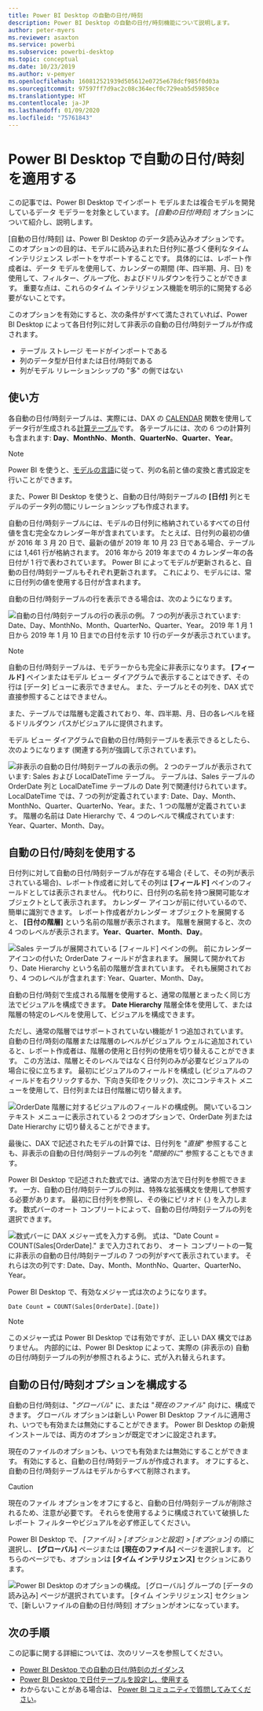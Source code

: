 ```yaml
---
title: Power BI Desktop の自動の日付/時刻
description: Power BI Desktop の自動の日付/時刻機能について説明します。
author: peter-myers
ms.reviewer: asaxton
ms.service: powerbi
ms.subservice: powerbi-desktop
ms.topic: conceptual
ms.date: 10/23/2019
ms.author: v-pemyer
ms.openlocfilehash: 160812521939d505612e0725e678dcf985f0d03a
ms.sourcegitcommit: 97597ff7d9ac2c08c364ecf0c729eab5d59850ce
ms.translationtype: HT
ms.contentlocale: ja-JP
ms.lasthandoff: 01/09/2020
ms.locfileid: "75761843"
---
```

# <a name="apply-auto-datetime-in-power-bi-desktop"></a>Power BI Desktop で自動の日付/時刻を適用する

この記事では、Power BI Desktop でインポート モデルまたは複合モデルを開発しているデータ モデラーを対象としています。 _[自動の日付/時刻]_ オプションについて紹介し、説明します。

[自動の日付/時刻] は、Power BI Desktop のデータ読み込みオプションです。 このオプションの目的は、モデルに読み込まれた日付列に基づく便利なタイム インテリジェンス レポートをサポートすることです。 具体的には、レポート作成者は、データ モデルを使用して、カレンダーの期間 (年、四半期、月、日) を使用して、フィルター、グループ化、およびドリルダウンを行うことができます。 重要な点は、これらのタイム インテリジェンス機能を明示的に開発する必要がないことです。

このオプションを有効にすると、次の条件がすべて満たされていれば、Power BI Desktop によって各日付列に対して非表示の自動の日付/時刻テーブルが作成されます。

- テーブル ストレージ モードがインポートである
- 列のデータ型が日付または日付/時刻である
- 列がモデル リレーションシップの "多" の側ではない

## <a name="how-it-works"></a>使い方

各自動の日付/時刻テーブルは、実際には、DAX の [CALENDAR](/dax/calendar-function-dax) 関数を使用してデータ行が生成される[計算テーブル](desktop-calculated-tables.md)です。 各テーブルには、次の 6 つの計算列も含まれます: **Day**、**MonthNo**、**Month**、**QuarterNo**、**Quarter**、**Year**。

> [!NOTE]
> Power BI を使うと、[モデルの言語](supported-languages-countries-regions.md#choose-the-language-for-the-model-in-power-bi-desktop)に従って、列の名前と値の変換と書式設定を行いことができます。

また、Power BI Desktop を使うと、自動の日付/時刻テーブルの **[日付]** 列とモデルのデータ列の間にリレーションシップも作成されます。

自動の日付/時刻テーブルには、モデルの日付列に格納されているすべての日付値を含む完全なカレンダー年が含まれています。 たとえば、日付列の最初の値が 2016 年 3 月 20 日で、最新の値が 2019 年 10 月 23 日である場合、テーブルには 1,461 行が格納されます。 2016 年から 2019 年までの 4 カレンダー年の各日付が 1 行で表わされています。 Power BI によってモデルが更新されると、自動の日付/時刻テーブルもそれぞれ更新されます。 これにより、モデルには、常に日付列の値を使用する日付が含まれます。

自動の日付/時刻テーブルの行を表示できる場合は、次のようになります。

![自動の日付/時刻テーブルの行の表示の例。 7 つの列が表示されています: Date、Day、MonthNo、Month、QuarterNo、Quarter、Year。 2019 年 1 月 1 日から 2019 年 1 月 10 日までの日付を示す 10 行のデータが表示されています。](media/desktop-auto-date-time/auto-date-time-hidden-table-example-rows.png)

> [!NOTE]
> 自動の日付/時刻テーブルは、モデラーからも完全に非表示になります。 **[フィールド]** ペインまたはモデル ビュー ダイアグラムで表示することはできず、その行は [データ] ビューに表示できません。 また、テーブルとその列を、DAX 式で直接参照することはできません。

また、テーブルでは階層も定義されており、年、四半期、月、日の各レベルを経るドリルダウン パスがビジュアルに提供されます。

モデル ビュー ダイアグラムで自動の日付/時刻テーブルを表示できるとしたら、次のようになります (関連する列が強調して示されています)。

![非表示の自動の日付/時刻テーブルの表示の例。 2 つのテーブルが表示されています: Sales および LocalDateTime テーブル。 テーブルは、Sales テーブルの OrderDate 列と LocalDateTime テーブルの Date 列で関連付けられています。 LocalDateTime では、7 つの列が定義されています: Date、Day、Month、MonthNo、Quarter、QuarterNo、Year。また、1 つの階層が定義されています。 階層の名前は Date Hierarchy で、4 つのレベルで構成されています: Year、Quarter、Month、Day。](media/desktop-auto-date-time/auto-date-time-hidden-table-example-diagram.png)

## <a name="work-with-auto-datetime"></a>自動の日付/時刻を使用する

日付列に対して自動の日付/時刻テーブルが存在する場合 (そして、その列が表示されている場合)、レポート作成者に対してその列は **[フィールド]** ペインのフィールドとしては表示されません。 代わりに、日付列の名前を持つ展開可能なオブジェクトとして表示されます。 カレンダー アイコンが前に付いているので、簡単に識別できます。 レポート作成者がカレンダー オブジェクトを展開すると、 **[日付の階層]** という名前の階層が表示されます。 階層を展開すると、次の 4 つのレベルが表示されます。**Year**、**Quarter**、**Month**、**Day**。

![Sales テーブルが展開されている [フィールド] ペインの例。 前にカレンダー アイコンの付いた OrderDate フィールドが含まれます。 展開して開かれており、Date Hierarchy という名前の階層が含まれています。 それも展開されており、4 つのレベルが含まれます: Year、Quarter、Month、Day。](media/desktop-auto-date-time/auto-date-time-fields-pane-example.png)

自動の日付/時刻で生成される階層を使用すると、通常の階層とまったく同じ方法でビジュアルを構成できます。 **Date Hierarchy** 階層全体を使用して、または階層の特定のレベルを使用して、ビジュアルを構成できます。

ただし、通常の階層ではサポートされていない機能が 1 つ追加されています。 自動の日付/時刻の階層または階層のレベルがビジュアル ウェルに追加されていると、レポート作成者は、階層の使用と日付列の使用を切り替えることができます。 この方法は、階層とそのレベルではなく日付列のみが必要なビジュアルの場合に役に立ちます。 最初にビジュアルのフィールドを構成し (ビジュアルのフィールドを右クリックするか、下向き矢印をクリック)、次にコンテキスト メニューを使用して、日付列または日付階層に切り替えます。

![OrderDate 階層に対するビジュアルのフィールドの構成例。 開いているコンテキスト メニューに表示されている 2 つのオプションで、OrderDate 列または Date Hierarchy に切り替えることができます。](media/desktop-auto-date-time/auto-date-time-configure-visuals-fields.png)

最後に、DAX で記述されたモデルの計算では、日付列を "_直接_" 参照することも、非表示の自動の日付/時刻テーブルの列を "_間接的に_" 参照することもできます。

Power BI Desktop で記述された数式では、通常の方法で日付列を参照できます。 一方、自動の日付/時刻テーブルの列は、特殊な拡張構文を使用して参照する必要があります。 最初に日付列を参照し、その後にピリオド (.) を入力します。 数式バーのオート コンプリートによって、自動の日付/時刻テーブルの列を選択できます。

![数式バーに DAX メジャー式を入力する例。 式は、"Date Count = COUNT(Sales[OrderDate]." まで入力されており、 オート コンプリートの一覧に非表示の自動の日付/時刻テーブルの 7 つの列がすべて表示されています。 それらは次の列です: Date、Day、Month、MonthNo、Quarter、QuarterNo、Year。](media/desktop-auto-date-time/auto-date-time-dax-auto-complete.png)

Power BI Desktop で、有効なメジャー式は次のようになります。

```dax
Date Count = COUNT(Sales[OrderDate].[Date])
```

> [!NOTE]
> このメジャー式は Power BI Desktop では有効ですが、正しい DAX 構文ではありません。 内部的には、Power BI Desktop によって、実際の (非表示の) 自動の日付/時刻テーブルの列が参照されるように、式が入れ替えられます。

## <a name="configure-auto-datetime-option"></a>自動の日付/時刻オプションを構成する

自動の日付/時刻は、"_グローバル_" に、または "_現在のファイル_" 向けに、構成できます。 グローバル オプションは新しい Power BI Desktop ファイルに適用され、いつでも有効または無効にすることができます。 Power BI Desktop の新規インストールでは、両方のオプションが既定でオンに設定されます。

現在のファイルのオプションも、いつでも有効または無効にすることができます。 有効にすると、自動の日付/時刻テーブルが作成されます。 オフにすると、自動の日付/時刻テーブルはモデルからすべて削除されます。

> [!CAUTION]
> 現在のファイル オプションをオフにすると、自動の日付/時刻テーブルが削除されるため、注意が必要です。 それらを使用するように構成されていて破損したレポート フィルターやビジュアルを必ず修正してください。

Power BI Desktop で、 _[ファイル] > [オプションと設定] > [オプション]_ の順に選択し、 **[グローバル]** ページまたは **[現在のファイル]** ページを選択します。 どちらのページでも、オプションは **[タイム インテリジェンス]** セクションにあります。

![Power BI Desktop のオプションの構成。 [グローバル] グループの [データの読み込み] ページが選択されています。 [タイム インテリジェンス] セクションで、[新しいファイルの自動の日付/時刻] オプションがオンになっています。](media/desktop-auto-date-time/auto-date-time-configure-global-options.png)

## <a name="next-steps"></a>次の手順

この記事に関する詳細については、次のリソースを参照してください。

- [Power BI Desktop での自動の日付/時刻のガイダンス](guidance/auto-date-time.md)
- [Power BI Desktop で日付テーブルを設定し、使用する](desktop-date-tables.md)
- わからないことがある場合は、 [Power BI コミュニティで質問してみてください](https://community.powerbi.com/)。
